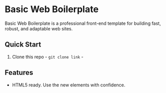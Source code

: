 # Basic Web Boilerplate

Basic Web Boilerplate is a professional front-end template for building fast, robust, and adaptable web sites.

## Quick Start
  1. Clone this repo - `git clone link` - 
## Features

* HTML5 ready. Use the new elements with confidence.
